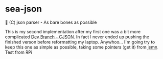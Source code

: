 # sea-json
🌊 (C) json parser - As bare bones as possible

This is my second implementation after my first one was a bit more complicated [Dev Branch - CJSON](https://github.com/BenWeisz/cjson/tree/dev). In fact I never ended up pushing the finished verson before reformatting my laptop. Anywhoo... I'm going try to keep this one as simple as possible, taking some pointers (get it) from [jsmn](https://github.com/zserge/jsmn).
Test from RPi
